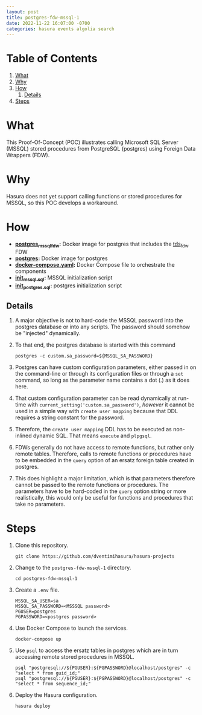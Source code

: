 ```yaml
---
layout: post
title: postgres-fdw-mssql-1
date: 2022-11-22 16:07:00 -0700
categories: hasura events algolia search
---
```


# Table of Contents

1.  [What](#org520b832)
2.  [Why](#orgec7f72c)
3.  [How](#org185f0e6)
    1.  [Details](#org7c00d64)
4.  [Steps](#orgee93776)


<a id="org520b832"></a>

# What

This Proof-Of-Concept (POC) illustrates calling Microsoft SQL Server
(MSSQL) stored procedures from PostgreSQL (postgres) using Foreign
Data Wrappers (FDW).


<a id="orgec7f72c"></a>

# Why

Hasura does not yet support calling functions or stored procedures for
MSSQL, so this POC develops a workaround.


<a id="org185f0e6"></a>

# How

-   **[postgres<sub>mssql</sub><sub>fdw</sub>](https://hub.docker.com/r/toleg/postgres_mssql_fdw):** Docker image for postgres that includes the [tds<sub>fdw</sub>](https://github.com/tds-fdw/tds_fdw) FDW
-   **[postgres](https://hub.docker.com/_/postgres):** Docker image for postgres
-   **[docker-compose.yaml](docker-compose.yaml):** Docker Compose file to orchestrate the components
-   **[init<sub>mssql.sql</sub>](init_mssql.sql):** MSSQL initialization script
-   **[init<sub>postgres.sql</sub>](init_postgres.sql):** postgres initialization script


<a id="org7c00d64"></a>

## Details

1.  A major objective is not to hard-code the MSSQL password into the
    postgres database or into any scripts.  The password should somehow
    be "injected" dynamically.

2.  To that end, the postgres database is started with this command
    
        postgres -c custom.sa_password=${MSSQL_SA_PASSWORD}

3.  Postgres can have custom configuration parameters, either passed in
    on the command-line or through its configuration files or through a
    `set` command, so long as the parameter name contains a dot (.) as
    it does here.

4.  That custom configuration parameter can be read dynamically at
    run-time with `current_setting('custom.sa_password')`, *however* it
    cannot be used in a simple way with `create user mapping` because
    that DDL requires a string constant for the password.

5.  Therefore, the `create user mapping` DDL has to be executed as
    non-inlined dynamic SQL.  That means `execute` and `plpgsql`.

6.  FDWs generally do not have access to remote functions, but rather
    only remote tables.  Therefore, calls to remote functions or
    procedures have to be embedded in the `query` option of an ersatz
    foreign table created in postgres.

7.  This does highlight a major limitation, which is that parameters
    therefore cannot be passed to the remote functions or procedures.
    The parameters have to be hard-coded in the `query` option string
    or more realistically, this would only be useful for functions and
    procedures that take no parameters.


<a id="orgee93776"></a>

# Steps

1.  Clone this repository.
    
        git clone https://github.com/dventimihasura/hasura-projects

2.  Change to the `postgres-fdw-mssql-1` directory.
    
        cd postgres-fdw-mssql-1

3.  Create a `.env` file.
    
        MSSQL_SA_USER=sa
        MSSQL_SA_PASSWORD=<MSSSQL password>
        PGUSER=postgres
        PGPASSWORD=<postgres password>

4.  Use Docker Compose to launch the services.
    
        docker-compose up

5.  Use `psql` to access the ersatz tables in postgres which are in
    turn accessing remote stored procedures in MSSQL.
    
        psql "postgresql://${PGUSER}:${PGPASSWORD}@localhost/postgres" -c "select * from guid_id;"
        psql "postgresql://${PGUSER}:${PGPASSWORD}@localhost/postgres" -c "select * from sequence_id;"

6.  Deploy the Hasura configuration.
    
        hasura deploy

